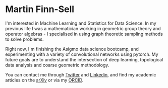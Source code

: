 # Martin Finn-Sell

I'm interested in Machine Learning and Statistics for Data Science. In my previous life I was a mathematician working in geometric group theory and operator algebras - I specialised in using graph theoretic sampling methods to solve problems. 

Right now, I'm finishing the Asigmo data science bootcamp, and experimenting with a variety of convolutional networks using pytorch. My future goals are to understand the intersection of deep learning, topological data analysis and coarse geometric methodology. 

You can contact me through [Twitter](https://twitter.com/fnnsll) and [Linkedin](www.linkedin.com/in/martin-finn-sell-492506189), and find my academic articles on the [arXiv](https://arxiv.org/search/?searchtype=author&query=Finn-Sell%2C+M) or via my [ORCID](https://orcid.org/0000-0002-4210-8453). 


<!---
finnsl/finnsl is a ✨ special ✨ repository because its `README.md` (this file) appears on your GitHub profile.
You can click the Preview link to take a look at your changes.
--->
